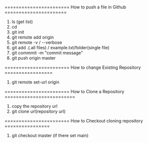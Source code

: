 ======================= How to push a file in Github ======================
1. ls (get list)
2. cd
3. git init
4. git remote add origin <gitLink>
5. git remote -v / --verbose
6. git add .(.all files) / example.txt/folder(single file)
7. git commmit -m "commit message" 
8. git push origin master

=======================  How to change Existing Repository =================
1. git remote set-url origin <gitLink>

=======================  How to Clone a Repository =========================
1. copy the repository url
2. git clone url(repository url)


=======================  How to Checkout cloning repository ================
  
1. git checkout master   (if there set main)
